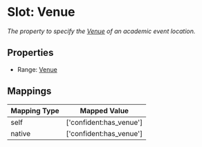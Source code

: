 # Slot: Venue
_The property to specify the [Venue](Venue.md) of an academic event location._



<!-- no inheritance hierarchy -->


## Properties

 * Range: [Venue](Venue.md)



## Mappings

| Mapping Type | Mapped Value |
| ---  | ---  |
| self | ['confident:has_venue'] |
| native | ['confident:has_venue'] |






